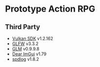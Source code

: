# Prototype Action RPG

## Third Party
* [Vulkan SDK](https://vulkan.lunarg.com) v1.2.162 
* [GLFW](https://www.glfw.org) v3.3.2
* [GLM](https://github.com/g-truc/glm) v0.9.9.8
* [Dear ImGui](https://github.com/ocornut/imgui) v1.79
* [spdlog](https://github.com/gabime/spdlog) v1.8.2